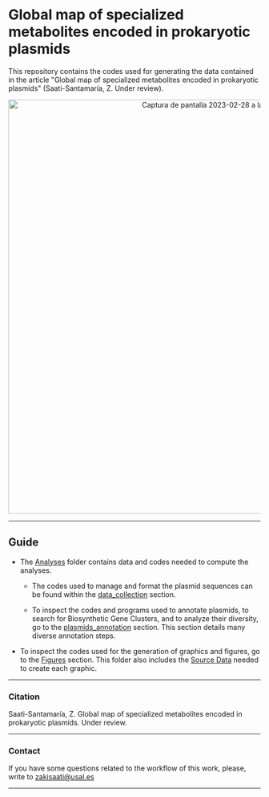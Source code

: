 # Global map of specialized metabolites encoded in prokaryotic plasmids

This repository contains the codes used for generating the data contained in the article "Global map of specialized metabolites encoded in prokaryotic plasmids" (Saati-Santamaría, Z. Under review).

<p align="center">
 <img width="825" alt="Captura de pantalla 2023-02-28 a las 14 25 01" src="https://user-images.githubusercontent.com/50806485/221867215-69b0baf4-d897-47f3-888f-7afb1354efcb.png">

 ---
## Guide
- The [Analyses](./analyses/) folder contains data and codes needed to compute the analyses.
  
  - The codes used to manage and format the plasmid sequences can be found within the [data_collection](./analyses/data_collection.md) section.
 
  - To inspect the codes and programs used to annotate plasmids, to search for Biosynthetic Gene Clusters, and to analyze their diversity, go to the [plasmids_annotation](./analyses/plasmids_annotation.md) section. This section details many diverse annotation steps.

- To inspect the codes used for the generation of graphics and figures, go to the [Figures](./Figures/figures.md) section. This folder also includes the [Source Data](./Figures/Source_data) needed to create each graphic.

---

### Citation
Saati-Santamaría, Z.  Global map of specialized metabolites encoded in prokaryotic plasmids. Under review.

 ---

### Contact

If you have some questions related to the workflow of this work, please, write to zakisaati@usal.es
  
----
